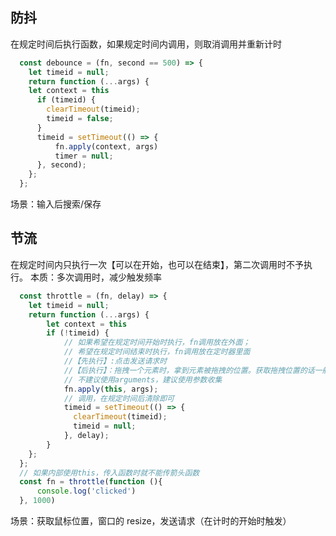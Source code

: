 ## 防抖
在规定时间后执行函数，如果规定时间内调用，则取消调用并重新计时
```js
  const debounce = (fn, second == 500) => {
    let timeid = null;
    return function (...args) {
	let context = this
      if (timeid) {
        clearTimeout(timeid);
        timeid = false;
      }
      timeid = setTimeout(() => {
	      fn.apply(context, args)
	      timer = null;
      }, second);
    };
  };
```
场景：输入后搜索/保存
## 节流
在规定时间内只执行一次【可以在开始，也可以在结束】，第二次调用时不予执行。
本质：多次调用时，减少触发频率
```js
  const throttle = (fn, delay) => {
    let timeid = null;
    return function (...args) {
		let context = this
	    if (!timeid) {
	        // 如果希望在规定时间开始时执行，fn调用放在外面；
	        // 希望在规定时间结束时执行，fn调用放在定时器里面
	        //【先执行】:点击发送请求时
	        //【后执行】：拖拽一个元素时，拿到元素被拖拽的位置。获取拖拽位置的话一般是100ms,太久了不准确
	        // 不建议使用arguments，建议使用参数收集
	        fn.apply(this, args);
	        // 调用，在规定时间后清除即可
	        timeid = setTimeout(() => {
	          clearTimeout(timeid);
	          timeid = null;
	        }, delay);
	    }
    };
  };
  // 如果内部使用this，传入函数时就不能传箭头函数
  const fn = throttle(function (){
	  console.log('clicked')
  }, 1000)
```
场景：获取鼠标位置，窗口的 resize，发送请求（在计时的开始时触发）